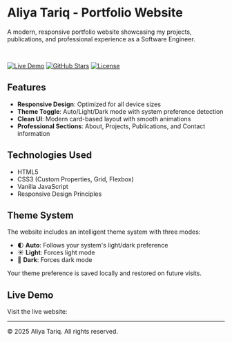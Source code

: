 # Aliya Tariq - Portfolio Website

A modern, responsive portfolio website showcasing my projects, publications, and professional experience as a Software Engineer.

<br>


[![Live Demo](https://img.shields.io/badge/🌟_Live_Demo-Try_Now-18C3B9?style=for-the-badge)](https://cheery-khapse-3d6299.netlify.app/)
[![GitHub Stars](https://img.shields.io/github/stars/Aliya-Tariq/Portfolio_Website?style=for-the-badge&color=FFD369)](https://github.com/Aliya-Tariq/Portfolio_Website)
[![License](https://img.shields.io/badge/License-MIT-4CAF50?style=for-the-badge)](LICENSE)
## Features

- **Responsive Design**: Optimized for all device sizes
- **Theme Toggle**: Auto/Light/Dark mode with system preference detection
- **Clean UI**: Modern card-based layout with smooth animations
- **Professional Sections**: About, Projects, Publications, and Contact information

## Technologies Used

- HTML5
- CSS3 (Custom Properties, Grid, Flexbox)
- Vanilla JavaScript
- Responsive Design Principles

## Theme System

The website includes an intelligent theme system with three modes:
- 🌓 **Auto**: Follows your system's light/dark preference
- ☀️ **Light**: Forces light mode
- 🌙 **Dark**: Forces dark mode

Your theme preference is saved locally and restored on future visits.


## Live Demo

Visit the live website: 

---

© 2025 Aliya Tariq. All rights reserved.


